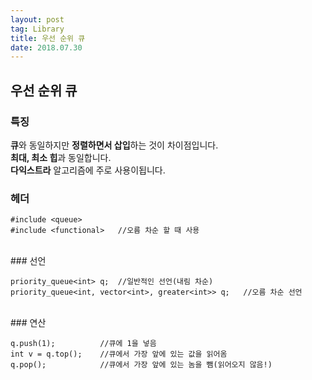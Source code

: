```yaml
---
layout: post 
tag: Library
title: 우선 순위 큐
date: 2018.07.30
---
```


## 우선 순위 큐  
### 특징  

**큐**와 동일하지만 **정렬하면서 삽입**하는 것이 차이점입니다.   
**최대, 최소 힙**과 동일합니다.  
**다익스트라** 알고리즘에 주로 사용이됩니다.  

### 헤더   

```
#include <queue>
#include <functional>	//오름 차순 할 때 사용
```

<br>
### 선언  

```
priority_queue<int> q;	//일반적인 선언(내림 차순)
priority_queue<int, vector<int>, greater<int>> q;	//오름 차순 선언
```

<br>
### 연산  

```
q.push(1);			//큐에 1을 넣음
int v = q.top();	//큐에서 가장 앞에 있는 값을 읽어옴
q.pop();			//큐에서 가장 앞에 있는 놈을 뺌(읽어오지 않음!)
```

<br>
